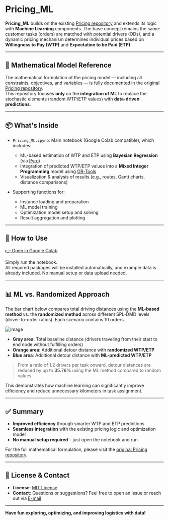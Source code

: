 # Pricing_ML

**Pricing_ML** builds on the existing [Pricing repository](https://github.com/rimchmielowitz/Pricing) and extends its logic with **Machine Learning** components. The base concept remains the same: customer tasks (orders) are matched with potential drivers (ODs), and a dynamic pricing mechanism determines individual prices based on **Willingness to Pay (WTP)** and **Expectation to be Paid (ETP)**.

---

## 🔗 Mathematical Model Reference

The mathematical formulation of the pricing model — including all constraints, objectives, and variables — is fully documented in the original [Pricing repository](https://github.com/rimchmielowitz/Pricing).  
This repository focuses **only** on the **integration of ML** to replace the stochastic elements (random WTP/ETP values) with **data-driven predictions**.

---

## 📦 What's Inside

- `Pricing_ML.ipynb`: Main notebook (Google Colab compatible), which includes:
  - ML-based estimation of WTP and ETP using **Bayesian Regression** (via [Pyro](https://pypi.org/project/pyro-ppl/))
  - Integration of predicted WTP/ETP values into a **Mixed Integer Programming** model using [OR-Tools](https://developers.google.com/optimization)
  - Visualization & analysis of results (e.g., routes, Gantt charts, distance comparisons)

- Supporting functions for:
  - Instance loading and preparation
  - ML model training
  - Optimization model setup and solving
  - Result aggregation and plotting

---

## 🚀 How to Use

[👉 Open in Google Colab](https://colab.research.google.com/github/rimchmielowitz/Pricing_ML/blob/main/Pricing_ML.ipynb)

Simply run the notebook.  
All required packages will be installed automatically, and example data is already included. No manual setup or data upload needed.

---

## 📊 ML vs. Randomized Approach

The bar chart below compares total driving distances using the **ML-based method** vs. the **randomized method** across different SPL-DMD levels (driver-to-order ratios). Each scenario contains 10 orders.

![image](https://github.com/user-attachments/assets/56f8d9da-be96-4a7f-a53c-1052ace08ac7)


- **Gray area**: Total baseline distance (drivers traveling from their start to end node without fulfilling orders)
- **Orange area**: Additional detour distance with **randomized WTP/ETP**
- **Blue area**: Additional detour distance with **ML-predicted WTP/ETP**

> From a ratio of 1.2 drivers per task onward, detour distances are reduced by up to **35.76%** using the ML method compared to random values.

This demonstrates how machine learning can significantly improve efficiency and reduce unnecessary kilometers in task assignment.

---

## ✅ Summary

- **Improved efficiency** through smarter WTP and ETP predictions
- **Seamless integration** with the existing pricing logic and optimization model
- **No manual setup required** – just open the notebook and run

For the full mathematical formulation, please visit the [original Pricing repository](https://github.com/rimchmielowitz/Pricing).

---

## 📄 License & Contact

- **License**: [MIT License](LICENSE) 
- **Contact**: Questions or suggestions? Feel free to open an issue or reach out via [E-mail](mailto:rimchmielowitz@gmail.com)

---

**Have fun exploring, optimizing, and improving logistics with data!**
